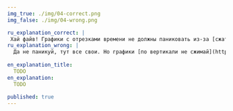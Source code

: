 ```yaml
---
img_true: ./img/04-correct.png
img_false: ./img/04-wrong.png

ru_explanation_correct: |
 Хай файв! Графики с отрезками времени не должны паниковать из-за [сжатия по вертикали](https://ilyabirman.ru/meanwhile/all/vertical-scale/).
ru_explanation_wrong: |
  Да не паникуй, тут все свои. Но графики [по вертикали не сжимай](https://ilyabirman.ru/meanwhile/all/vertical-scale/): это мешает сравнивать значения и выявлять тенденции. Даже небольшое изменение превращается в лютый расколбас и сеет панику..  
  
en_explanation_title:
  TODO
en_explanation:
  TODO
  
published: true
---
```



